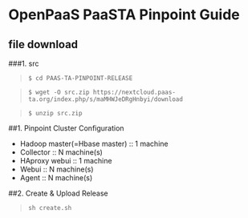 # OpenPaaS PaaSTA Pinpoint Guide

## file download
###1. src
 
>`$ cd PAAS-TA-PINPOINT-RELEASE`

>`$ wget -O src.zip https://nextcloud.paas-ta.org/index.php/s/maMHWJeDRgHnbyi/download`

>`$ unzip src.zip`
 

##1. Pinpoint Cluster Configuration
- Hadoop master(=Hbase master) :: 1 machine
- Collector :: N machine(s)
- HAproxy webui ::  1 machine
- Webui :: N machine(s)
- Agent :: N machine(s)

##2. Create & Upload Release
>`sh create.sh`
